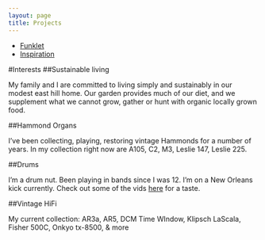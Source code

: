 ```yaml
---
layout: page
title: Projects
---
```


- [Funklet](/funklet)
- [Inspiration](/media)

#Interests
##Sustainable living 

My family and I are committed to living simply and sustainably in our modest east hill home. Our garden provides much of our diet, and we supplement what we cannot grow, gather or hunt with organic locally grown food. 

##Hammond Organs

I’ve been collecting, playing, restoring vintage Hammonds for a number of years. In my collection right now are A105, C2, M3, Leslie 147, Leslie 225.

##Drums

I’m a drum nut. Been playing in bands since I was 12. I’m on a New Orleans kick currently. Check out some of the vids [here](https://www.youtube.com/playlist?list=PL405ACF0B120E648E&feature=plcp) for a taste.

##Vintage HiFi

My current collection: AR3a, AR5, DCM Time WIndow, Klipsch LaScala, Fisher 500C, Onkyo tx-8500, & more